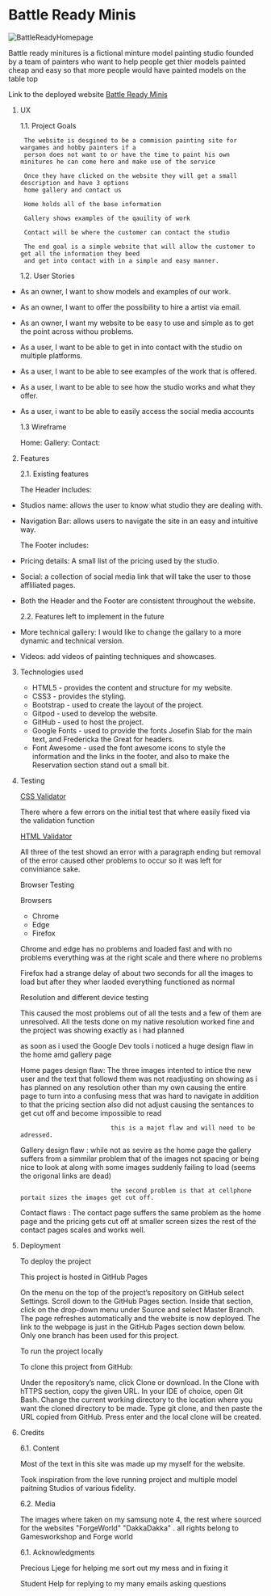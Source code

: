 # Battle Ready Minis

![BattleReadyHomepage](../ReadmeLinks/Homepage.png)

Battle ready minitures is a fictional minture model painting studio founded by a team of painters who want to help
people get thier models painted cheap and easy so that more people would have painted models on the table top 

Link to the deployed website [Battle Ready Minis](https://orihillairetdev.github.io/battle-ready-minis/)

1. UX

    1.1. Project Goals

        The website is desgined to be a commision painting site for wargames and hobby painters if a 
        person does not want to or have the time to paint his own minitures he can come here and make use of the service 

        Once they have clicked on the website they will get a small description and have 3 options 
        home gallery and contact us 

        Home holds all of the base information

        Gallery shows examples of the qauility of work 

        Contact will be where the customer can contact the studio 

        The end goal is a simple website that will allow the customer to get all the information they beed 
        and get into contact with in a simple and easy manner.


    1.2. User Stories

* As an owner, I want to show models and examples of our work.
* As an owner, I want to offer the possibility to hire a artist via email.
* As an owner, I want my website to be easy to use and simple as to get the point across withou problems.
* As a user, I want to be able to get in into contact with the studio on multiple platforms.
* As a user, I want to be able to see examples of the work that is offered.
* As a user, I want to be able to see how the studio works and what they offer.
* As a user, i want to be able to easily access the social media accounts
  
  1.3 Wireframe

  Home:
  Gallery:
  Contact:

2. Features

    2.1. Existing features

    The Header includes:

* Studios name: allows the user to know what studio they are dealing with.
* Navigation Bar: allows users to navigate the site in an easy and intuitive way.

    The Footer includes:

* Pricing details: A small list of the pricing used by the studio.
* Social: a collection of social media link that will take the user to those affliliated pages.
* Both the Header and the Footer are consistent throughout the website.

    2.2. Features left to implement in the future

* More technical gallery: I would like to change the gallary to a more dynamic and technical version.
* Videos: add videos of painting techniques and showcases.


3. Technologies used
    *    HTML5 - provides the content and structure for my website.
    *    CSS3 - provides the styling.
    *    Bootstrap - used to create the layout of the project.
    *    Gitpod - used to develop the website.
    *    GitHub - used to host the project.
    *    Google Fonts - used to provide the fonts Josefin Slab for the main text, and Fredericka the Great for headers.
    *    Font Awesome - used the font awesome icons to style the information and the links in the footer, and also to make the Reservation section stand out a small bit.


4. Testing

    [CSS Validator](https://jigsaw.w3.org/css-validator/)

    There where a few errors on the initial test that where easily fixed via the validation function 

    [HTML Validator ](https://validator.w3.org/)

    All three of the test showd an error with a paragraph ending but removal of the error caused other problems 
    to occur so it was left for conviniance sake.

    Browser Testing 

    Browsers
    * Chrome
    * Edge
    * Firefox 

    Chrome and edge has no problems and loaded fast and with no problems everything was at the right scale and there where no problems 

    Firefox had a strange delay of about two seconds for all the images to load but after they wher laoded everything functioned as normal 

    Resolution and different device testing 

    This caused the most problems out of all the tests and a few of them are unresolved.
    All the tests done on my native resolution worked fine and the project was showing exactly as i had planned 

    as soon as i used the Google Dev tools i noticed a huge design flaw in the home amd gallery page 

    Home pages design flaw: The three images intented to intice the new user and the text that followd them was not readjusting on showing as i 
                                has planned on any resolution other than my own causing the entire page to turn into a confusing mess that was hard to navigate
                                in addition to that the pricing section also did not adjust causing the sentances to get cut off and become impossible to read 

                                this is a majot flaw and will need to be adressed.

    Gallery design flaw   : while not as sevire as the home page the gallery suffers from a simmilar problem that of the images not spacing or being 
                                nice to look at along with some images suddenly failing to load (seems the origonal links are dead)

                                the second problem is that at cellphone portait sizes the images get cut off.

    Contact flaws         : The contact page suffers the same problem as the home page and the pricing gets cut off at smaller screen sizes
                                the rest of the contact pages scales and works well.                        

5. Deployment

    To deploy the project

    This project is hosted in GitHub Pages

    On the menu on the top of the project’s repository on GitHub select Settings.
    Scroll down to the GitHub Pages section.
    Inside that section, click on the drop-down menu under Source and select Master Branch.
    The page refreshes automatically and the website is now deployed.
    The link to the webpage is just in the GitHub Pages section down below.
    Only one branch has been used for this project.

    To run the project locally

    To clone this project from GitHub:

    Under the repository’s name, click Clone or download.
    In the Clone with hTTPS section, copy the given URL.
    In your IDE of choice, open Git Bash.
    Change the current working directory to the location where you want the cloned directory to be made.
    Type git clone, and then paste the URL copied from GitHub.
    Press enter and the local clone will be created.

6. Credits

    6.1. Content

    Most of the text in this site was made up my myself for the website.

    Took inspiration from the love running project and multiple model paitning Studios
    of various fidelity.


    6.2. Media

    The images where taken on my samsung note 4, the rest where sourced for the websites "ForgeWorld" "DakkaDakka" .
    all rights belong to Gamesworkshop and Forge world 

    6.1. Acknowledgments

    Precious Ljege for helping me sort out my mess and in fixing it 

    Student Help for replying to my many emails asking questions 
